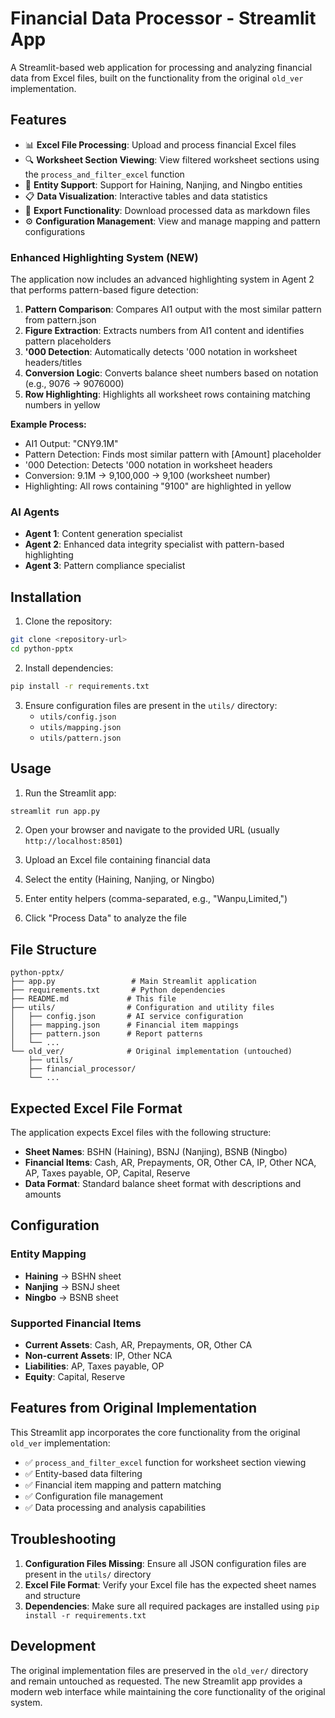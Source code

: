 # Financial Data Processor - Streamlit App

A Streamlit-based web application for processing and analyzing financial data from Excel files, built on the functionality from the original `old_ver` implementation.

## Features

- 📊 **Excel File Processing**: Upload and process financial Excel files
- 🔍 **Worksheet Section Viewing**: View filtered worksheet sections using the `process_and_filter_excel` function
- 🏢 **Entity Support**: Support for Haining, Nanjing, and Ningbo entities
- 📋 **Data Visualization**: Interactive tables and data statistics
- 💾 **Export Functionality**: Download processed data as markdown files
- ⚙️ **Configuration Management**: View and manage mapping and pattern configurations

### Enhanced Highlighting System (NEW)

The application now includes an advanced highlighting system in Agent 2 that performs pattern-based figure detection:

1. **Pattern Comparison**: Compares AI1 output with the most similar pattern from pattern.json
2. **Figure Extraction**: Extracts numbers from AI1 content and identifies pattern placeholders
3. **'000 Detection**: Automatically detects '000 notation in worksheet headers/titles
4. **Conversion Logic**: Converts balance sheet numbers based on notation (e.g., 9076 → 9076000)
5. **Row Highlighting**: Highlights all worksheet rows containing matching numbers in yellow

**Example Process:**
- AI1 Output: "CNY9.1M"
- Pattern Detection: Finds most similar pattern with [Amount] placeholder
- '000 Detection: Detects '000 notation in worksheet headers
- Conversion: 9.1M → 9,100,000 → 9,100 (worksheet number)
- Highlighting: All rows containing "9100" are highlighted in yellow

### AI Agents

- **Agent 1**: Content generation specialist
- **Agent 2**: Enhanced data integrity specialist with pattern-based highlighting
- **Agent 3**: Pattern compliance specialist

## Installation

1. Clone the repository:
```bash
git clone <repository-url>
cd python-pptx
```

2. Install dependencies:
```bash
pip install -r requirements.txt
```

3. Ensure configuration files are present in the `utils/` directory:
   - `utils/config.json`
   - `utils/mapping.json`
   - `utils/pattern.json`

## Usage

1. Run the Streamlit app:
```bash
streamlit run app.py
```

2. Open your browser and navigate to the provided URL (usually `http://localhost:8501`)

3. Upload an Excel file containing financial data

4. Select the entity (Haining, Nanjing, or Ningbo)

5. Enter entity helpers (comma-separated, e.g., "Wanpu,Limited,")

6. Click "Process Data" to analyze the file

## File Structure

```
python-pptx/
├── app.py                 # Main Streamlit application
├── requirements.txt       # Python dependencies
├── README.md             # This file
├── utils/                # Configuration and utility files
│   ├── config.json       # AI service configuration
│   ├── mapping.json      # Financial item mappings
│   ├── pattern.json      # Report patterns
│   └── ...
└── old_ver/              # Original implementation (untouched)
    ├── utils/
    ├── financial_processor/
    └── ...
```

## Expected Excel File Format

The application expects Excel files with the following structure:

- **Sheet Names**: BSHN (Haining), BSNJ (Nanjing), BSNB (Ningbo)
- **Financial Items**: Cash, AR, Prepayments, OR, Other CA, IP, Other NCA, AP, Taxes payable, OP, Capital, Reserve
- **Data Format**: Standard balance sheet format with descriptions and amounts

## Configuration

### Entity Mapping
- **Haining** → BSHN sheet
- **Nanjing** → BSNJ sheet  
- **Ningbo** → BSNB sheet

### Supported Financial Items
- **Current Assets**: Cash, AR, Prepayments, OR, Other CA
- **Non-current Assets**: IP, Other NCA
- **Liabilities**: AP, Taxes payable, OP
- **Equity**: Capital, Reserve

## Features from Original Implementation

This Streamlit app incorporates the core functionality from the original `old_ver` implementation:

- ✅ `process_and_filter_excel` function for worksheet section viewing
- ✅ Entity-based data filtering
- ✅ Financial item mapping and pattern matching
- ✅ Configuration file management
- ✅ Data processing and analysis capabilities

## Troubleshooting

1. **Configuration Files Missing**: Ensure all JSON configuration files are present in the `utils/` directory
2. **Excel File Format**: Verify your Excel file has the expected sheet names and structure
3. **Dependencies**: Make sure all required packages are installed using `pip install -r requirements.txt`

## Development

The original implementation files are preserved in the `old_ver/` directory and remain untouched as requested. The new Streamlit app provides a modern web interface while maintaining the core functionality of the original system.